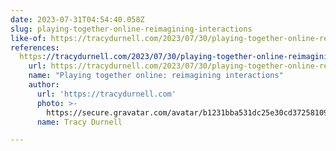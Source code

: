 ```yaml
---
date: 2023-07-31T04:54:40.058Z
slug: playing-together-online-reimagining-interactions
like-of: https://tracydurnell.com/2023/07/30/playing-together-online-reimagining-interactions/
references:
  https://tracydurnell.com/2023/07/30/playing-together-online-reimagining-interactions/:
    url: https://tracydurnell.com/2023/07/30/playing-together-online-reimagining-interactions/
    name: "Playing together online: reimagining interactions"
    author:
      url: 'https://tracydurnell.com'
      photo: >-
        https://secure.gravatar.com/avatar/b1231bba531dc25e30cd37258109de9c?s=125&d=default&r=pg
      name: Tracy Durnell

---
```

